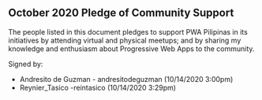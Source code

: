 ## October 2020 Pledge of Community Support

The people listed in this document pledges to support PWA Pilipinas in its initiatives by attending virtual and physical meetups; and by sharing my knowledge and enthusiasm about Progressive Web Apps to the community.

Signed by:

* Andresito de Guzman - andresitodeguzman (10/14/2020 3:00pm)
* Reynier_Tasico -reintasico (10/14/2020 3:29pm)



